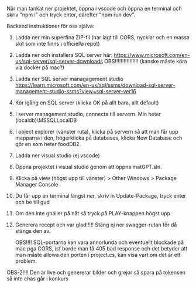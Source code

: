 När man tankat ner projektet, öppna i vscode och öppna en terminal och skriv "npm i" och tryck enter, därefter "npm run dev".

Backend instruktioner för oss själva:

1. Ladda ner min superfina ZIP-fil (har lagt till CORS, nycklar och en massa skit som inte finns i officiella repot)
1. Ladda ner och installera SQL server här: https://www.microsoft.com/en-us/sql-server/sql-server-downloads OBS!!!!!!!!!!!!!!!! (kanske måste köra via docker på mac?)
2. Ladda ner SQL server managagement studio https://learn.microsoft.com/en-us/sql/ssms/download-sql-server-management-studio-ssms?view=sql-server-ver16
3. Kör igång en SQL server (klicka OK på allt bara, allt default)
4. I server management studio, connecta till servern. Min heter (localdb)\MSSQLLocalDB
5. I object explorer (vänster ruta), klicka på servern så att man får upp mapparna i den, högerklicka på databases, klicka New Database och gör en som heter foodDB2.
6. Ladda ner visual studio (ej vscode)
7. Öppna projektet i visual studio genom att öppna matGPT.sln.
8. Klicka på view (högst upp till vänster) > Other Windows > Package Manager Console
9. Du får upp en terminal längst ner, skriv in Update-Package, tryck enter och be till gud
10. Om den inte gnäller på nåt så tryck på PLAY-knappen högst upp.
11. Generera recept och var glad!!!!! Stäng ej ner swagger-rutan för då stängs den av.

    OBS!!!! SQL-portarna kan vara annorlunda och eventuellt blockade på mac pga CORS, isf borde man få 405 bad response och det betyder att man måste allowa den porten i project.cs, kan visa vart om det är ett problem.

OBS-2!!!! Den är live och genererar bilder och grejor så spara på tokensen så inte chas går i konkurs  
